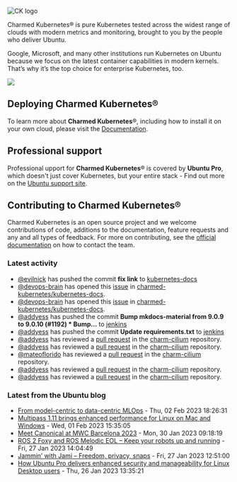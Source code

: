 ![CK logo](https://assets.ubuntu.com/v1/451d4cf4-Charmed+Kubernetes_RGB_onWhite_2022.svg)

Charmed Kubernetes® is pure Kubernetes tested across the widest range of clouds with modern metrics and monitoring, brought to you by the people who deliver Ubuntu.

Google, Microsoft, and many other institutions run Kubernetes on Ubuntu because we focus on the latest container capabilities in modern kernels. That’s why it’s the top choice for enterprise Kubernetes, too.

![](https://assets.ubuntu.com/v1/843c77b6-juju-at-a-glace.svg)

## Deploying Charmed Kubernetes®

To learn more about **Charmed Kubernetes**®, including how to install it on your own cloud, please visit the [Documentation][docs].

## Professional support

Professional upport for **Charmed Kubernetes**® is covered by **Ubuntu Pro**, which doesn't just cover Kubernetes, but your entire stack - Find out more on the [Ubuntu support site](https://ubuntu.com/support).

## Contributing to Charmed Kubernetes®

Charmed Kubernetes is an open source project and we welcome contributions of code, additions to the documentation, feature requests and any and all types of feedback. For more on contributing, see the [official documentation][get-in-touch] on how to contact the team.

<!-- LINKS -->
[docs]: https://ubuntu.com/kubernetes/docs
[get-in-touch]: https://ubuntu.com/kubernetes/docs/get-in-touch

### Latest activity

<!-- activity starts -->
 - [@evilnick](https://github.com/evilnick) has pushed the commit **fix link** to [kubernetes-docs](https://github.com/charmed-kubernetes/kubernetes-docs)
 - [@devops-brain](https://github.com/devops-brain) has opened this [issue](https://github.com/charmed-kubernetes/kubernetes-docs/issues/745) in [charmed-kubernetes/kubernetes-docs](https://api.github.com/repos/charmed-kubernetes/kubernetes-docs).
 - [@devops-brain](https://github.com/devops-brain) has opened this [issue](https://github.com/charmed-kubernetes/kubernetes-docs/issues/744) in [charmed-kubernetes/kubernetes-docs](https://api.github.com/repos/charmed-kubernetes/kubernetes-docs).
 - [@addyess](https://github.com/addyess) has pushed the commit **Bump mkdocs-material from 9.0.9 to 9.0.10 (#1192)  * Bump...** to [jenkins](https://github.com/charmed-kubernetes/jenkins)
 - [@addyess](https://github.com/addyess) has pushed the commit **Update requirements.txt** to [jenkins](https://github.com/charmed-kubernetes/jenkins)
 - [@addyess](https://github.com/addyess) has reviewed a [pull request](https://github.com/charmed-kubernetes/charm-cilium/pull/3) in the [charm-cilium](https://github.com/charmed-kubernetes/charm-cilium) repository.
 - [@addyess](https://github.com/addyess) has reviewed a [pull request](https://github.com/charmed-kubernetes/charm-cilium/pull/3) in the [charm-cilium](https://github.com/charmed-kubernetes/charm-cilium) repository.
 - [@mateoflorido](https://github.com/mateoflorido) has reviewed a [pull request](https://github.com/charmed-kubernetes/charm-cilium/pull/3) in the [charm-cilium](https://github.com/charmed-kubernetes/charm-cilium) repository.
 - [@addyess](https://github.com/addyess) has reviewed a [pull request](https://github.com/charmed-kubernetes/charm-cilium/pull/3) in the [charm-cilium](https://github.com/charmed-kubernetes/charm-cilium) repository.
 - [@addyess](https://github.com/addyess) has reviewed a [pull request](https://github.com/charmed-kubernetes/charm-cilium/pull/3) in the [charm-cilium](https://github.com/charmed-kubernetes/charm-cilium) repository.
<!-- activity ends -->

<!-- roadmap starts -->

<!-- roadmap ends -->

### Latest from the Ubuntu blog

<!-- blog starts -->
* [From model-centric to data-centric MLOps](https://ubuntu.com//blog/data-centric-mlops) - Thu, 02 Feb 2023 18:26:31 
* [Multipass 1.11 brings enhanced performance for Linux on Mac and Windows](https://ubuntu.com//blog/multipass-1-11-brings-enhanced-performance-for-ubuntu-on-mac-and-windows) - Wed, 01 Feb 2023 15:35:05 
* [Meet Canonical at MWC Barcelona 2023](https://ubuntu.com//blog/canonical-at-mwc) - Mon, 30 Jan 2023 09:18:19 
* [ROS 2 Foxy and ROS Melodic EOL &#8211; Keep your robots up and running](https://ubuntu.com//blog/ros-foxy-ros-melodic-eol) - Fri, 27 Jan 2023 14:04:49 
* [Jammin&#8217; with Jami &#8211; Freedom, privacy, snaps](https://ubuntu.com//blog/jammin-with-jami-freedom-privacy-snaps) - Fri, 27 Jan 2023 12:51:00 
* [How Ubuntu Pro delivers enhanced security and manageability for Linux Desktop users](https://ubuntu.com//blog/ubuntu-pro-enhanced-security-and-manageability-for-linux-desktop) - Thu, 26 Jan 2023 13:35:21 
<!-- blog ends -->
